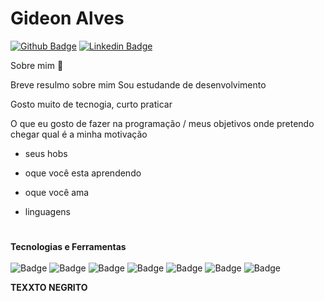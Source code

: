 # Gideon Alves

[![Github Badge](https://img.shields.io/badge/-Gideon%20Alves-000?style=flat-square&logo=Github&logoColor=white&link=https://github.com/fagnerpsantos)](https://github.com/gideonalves)
[![Linkedin Badge](https://img.shields.io/badge/-LinkedIn-blue?style=flat-square&logo=Linkedin&logoColor=white&link=https://www.linkedin.com/in/fagnerpsantos/)](https://www.linkedin.com/in/gideon-alves/)

<p>Sobre mim 💪</p>

<p> Breve resulmo sobre mim
Sou estudande de desenvolvimento</p>

<p>Gosto muito de tecnogia, curto praticar</p>


<p>O que eu gosto de fazer na programação / meus objetivos
onde pretendo chegar
qual é a minha motivação</p>

- seus hobs
- oque você esta aprendendo
- oque você ama
- linguagens
  
  #
<strong>Tecnologias e Ferramentas</strong><br><br>
![Badge](https://img.shields.io/badge/-HTML5-%23E44D27?style=flat-square&logo=html5&logoColor=ffffff)
![Badge](https://img.shields.io/badge/-CSS3-%231572B6?style=flat-square&logo=css3)
![Badge](https://img.shields.io/badge/-JavaScript-%23F7DF1C?style=flat-square&amp;logo=javascript&amp;logoColor=000000&amp;labelColor=%23F7DF1C&amp;color=%23FFCE5A)
![Badge](https://img.shields.io/badge/-Bootstrap-563D7C?style=flat-square&logo=Bootstrap&logoColor=%23ffffff)
![Badge](https://img.shields.io/badge/-Git-%23F05032?style=flat-square&logo=git&logoColor=%23ffffff)
![Badge](https://img.shields.io/badge/-GitHub-181717?style=flat-square&logo=github)
![Badge](http://img.shields.io/badge/-VSCode-007ACC?style=flat-square&logo=visual-studio-code&logoColor=ffffff)

**TEXXTO NEGRITO**



